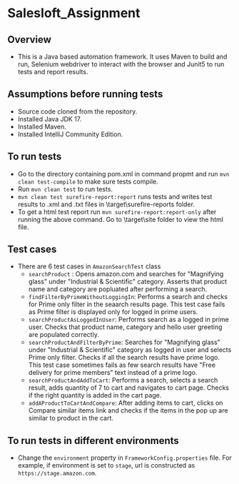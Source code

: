 # Salesloft_Assignment

## Overview
- This is a Java based automation framework. It uses Maven to build and run, Selenium webdriver to interact with the browser and Junit5 to run tests and report results.

## Assumptions before running tests
- Source code cloned from the repository.
- Installed Java JDK 17.
- Installed Maven.
- Installed IntelliJ Community Edition.

## To run tests
- Go to the directory containing pom.xml in command propmt and run `mvn clean test-compile` to make sure tests compile.
- Run `mvn clean test` to run tests.
- `mvn clean test surefire-report:report` runs tests and writes test results to .xml and .txt files in \target\surefire-reports folder.
- To get a html test report run `mvn surefire-report:report-only` after running the above command. Go to \target\site folder to view the html file.

## Test cases
- There are 6 test cases in `AmazonSearchTest` class
  - `searchProduct` : Opens amazon.com and searches for "Magnifying glass" under "Industrial & Scientific" category. Asserts that product name and category are popluated after performing a search.
  - `findFilterByPrimeWithoutLoggingIn`: Performs a search and checks for Prime only filter in the seaarch results page. This test case fails as Prime filter is displayed only for logged in prime users.
  - `searchProductAsLoggedInUser`: Performs search as a logged in prime user. Checks that product name, category and hello user greeting are populated correctly.
  - `searchProductAndFilterByPrime`: Searches for "Magnifying glass" under "Industrial & Scientific" category as logged in user and selects Prime only filter. Checks if all the search results have prime logo.
  This test case sometimes fails as few search results have "Free delivery for prime members" text instead of a prime logo.
  - `searchProductAndAddToCart`: Performs a search, selects a search result, adds quantity of 7 to cart and navigates to cart page. Checks if the right quantity is added in the cart page.
  - `addAProductToCartAndCompare`: After adding items to cart, clicks on Compare similar items link and checks if the items in the pop up are similar to product in the cart.
  
## To run tests in different environments
 - Change the `environment` property in `FrameworkConfig.properties` file. For example, if environment is set to `stage`, url is constructed as `https://stage.amazon.com`.
